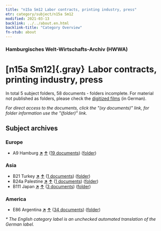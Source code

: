 ```yaml
---
title: "n15a Sm12 Labor contracts, printing industry, press"
etr: category/subject/n15a Sm12
modified: 2021-03-13
backlink: ../../about.en.html
backlink-title: "Category Overview"
fn-stub: about
---
```


### Hamburgisches Welt-Wirtschafts-Archiv (HWWA)
# [n15a Sm12]{.gray}&#8201; Labor contracts, printing industry, press&#160; 





In total 5 subject folders, 58 documents - folders incomplete.
For material not published as folders, please check the [digitized films](/film/h1_sh) (in German).

_For direct access to the documents, click the "(xy documents)" link, for folder information use the "(folder)" link._

## Subject archives



### Europe

- A9 Hamburg [**&nearr;**](../../../geo/i/140905/about.en.html "Hamburg (all folders)") [**&uarr;**](../../../geo/about.en.html#A9 "Country category system") (<a href="https://pm20.zbw.eu/dfgview/sh/140905,145216" title="about: Hamburg : Labor contracts, printing industry, press" target="_blank">19 documents</a>) ([folder](http://purl.org/pressemappe20/folder/sh/140905,145216))

### Asia

- B21 Turkey [**&nearr;**](../../../geo/i/141111/about.en.html "Turkey (all folders)") [**&uarr;**](../../../geo/about.en.html#B21 "Country category system") (<a href="https://pm20.zbw.eu/dfgview/sh/141111,145216" title="about: Turkey : Labor contracts, printing industry, press" target="_blank">1 documents</a>) ([folder](http://purl.org/pressemappe20/folder/sh/141111,145216))
- B24a Palestine [**&nearr;**](../../../geo/i/141115/about.en.html "Palestine (all folders)") [**&uarr;**](../../../geo/about.en.html#B24a "Country category system") (<a href="https://pm20.zbw.eu/dfgview/sh/141115,145216" title="about: Palestine : Labor contracts, printing industry, press" target="_blank">1 documents</a>) ([folder](http://purl.org/pressemappe20/folder/sh/141115,145216))
- B111 Japan [**&nearr;**](../../../geo/i/141272/about.en.html "Japan (all folders)") [**&uarr;**](../../../geo/about.en.html#B111 "Country category system") (<a href="https://pm20.zbw.eu/dfgview/sh/141272,145216" title="about: Japan : Labor contracts, printing industry, press" target="_blank">3 documents</a>) ([folder](http://purl.org/pressemappe20/folder/sh/141272,145216))

### America

- E86 Argentina [**&nearr;**](../../../geo/i/141692/about.en.html "Argentina (all folders)") [**&uarr;**](../../../geo/about.en.html#E86 "Country category system") (<a href="https://pm20.zbw.eu/dfgview/sh/141692,145216" title="about: Argentina : Labor contracts, printing industry, press" target="_blank">34 documents</a>) ([folder](http://purl.org/pressemappe20/folder/sh/141692,145216))


_* The English category label is an unchecked automated translation of the German label._

